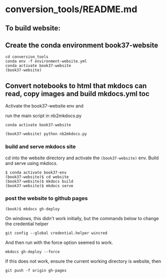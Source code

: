 # conversion_tools/README.md

## To build website:

## Create the conda environment book37-website

```text
cd conversion_tools
conda env -f environment-website.yml
conda activate book37-website
(book37-website)
```

## Convert notebooks to html that mkdocs can read, copy images and build mkdocs.yml toc

Activate the book37-website env and 

run the main script in nb2mkdocs.py

```text
conda activate book37-website

(book37-website) python nb2mkdocs.py
```

### build and serve mkdocs site

cd into the website directory and activate the ```(book37-website)``` env. Build and serve using mkdocs.

```text
$ conda activate book37-env
(book37-website)$ cd website
(book37-website)$ mkdocs build
(book37-website)$ mkdocs serve
```

### post the website to github pages

```text
(book)$ mkdocs gh-deploy
```

On windows, this didn't work initially, but the commands below to change the credential helper

```
git config --global credential.helper wincred
```

And then run with the force option seemed to work.

```
mkdocs gh-deploy --force
```

If this does not work, ensure the current working directory is website, then

```text
git push -f origin gh-pages
```
